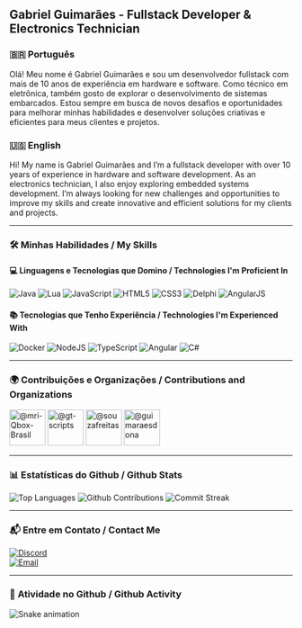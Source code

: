 ## Gabriel Guimarães - Fullstack Developer & Electronics Technician

### 🇧🇷 **Português**
Olá! Meu nome é Gabriel Guimarães e sou um desenvolvedor fullstack com mais de 10 anos de experiência em hardware e software. Como técnico em eletrônica, também gosto de explorar o desenvolvimento de sistemas embarcados. Estou sempre em busca de novos desafios e oportunidades para melhorar minhas habilidades e desenvolver soluções criativas e eficientes para meus clientes e projetos.

### 🇺🇸 **English**
Hi! My name is Gabriel Guimarães and I’m a fullstack developer with over 10 years of experience in hardware and software development. As an electronics technician, I also enjoy exploring embedded systems development. I’m always looking for new challenges and opportunities to improve my skills and create innovative and efficient solutions for my clients and projects.

---

### 🛠️ **Minhas Habilidades / My Skills**

#### 💻 **Linguagens e Tecnologias que Domino / Technologies I'm Proficient In**
<img alt="Java" src="https://img.shields.io/badge/java-%23ED8B00.svg?style=for-the-badge"/> <img alt="Lua" src="https://img.shields.io/badge/lua-%232C2D72.svg?style=for-the-badge"/> <img alt="JavaScript" src="https://img.shields.io/badge/javascript-%23323330.svg?style=for-the-badge"/> <img alt="HTML5" src="https://img.shields.io/badge/html5-%23E34F26.svg?style=for-the-badge"/> <img alt="CSS3" src="https://img.shields.io/badge/css3-%231572B6.svg?style=for-the-badge"/> <img alt="Delphi" src="https://img.shields.io/badge/delphi-%23EE1F35.svg?style=for-the-badge"/> <img alt="AngularJS" src="https://img.shields.io/badge/angularjs-%23E23237.svg?style=for-the-badge"/>

#### 📚 **Tecnologias que Tenho Experiência / Technologies I'm Experienced With**
<img alt="Docker" src="https://img.shields.io/badge/docker-%230db7ed.svg?style=for-the-badge"/> <img alt="NodeJS" src="https://img.shields.io/badge/nodejs-%23339933.svg?style=for-the-badge"/> <img alt="TypeScript" src="https://img.shields.io/badge/typescript-%233178C6.svg?style=for-the-badge"/> <img alt="Angular" src="https://img.shields.io/badge/angular-%23DD031.svg?style=for-the-badge"/> <img alt="C#" src="https://img.shields.io/badge/c%23-%23239120.svg?style=for-the-badge"/>

---

### 🌍 **Contribuições e Organizações / Contributions and Organizations**

<a href="https://github.com/mri-Qbox-Brasil"><img src="https://avatars.githubusercontent.com/u/164149697?s=64&amp;v=4" alt="@mri-Qbox-Brasil" size="64" height="64" width="64" data-view-component="true" class="avatar"></a>
<a href="https://github.com/gt-scripts"><img src="https://avatars.githubusercontent.com/u/108835009?s=64&amp;v=4" alt="@gt-scripts" size="64" height="64" width="64" data-view-component="true" class="avatar"></a>
<a href="https://github.com/souzafreitas"><img src="https://avatars.githubusercontent.com/u/125031213?s=64&amp;v=4" alt="@souzafreitas" size="64" height="64" width="64" data-view-component="true" class="avatar"></a>
<a href="https://github.com/guimaraesdona"><img src="https://avatars.githubusercontent.com/u/109564478?s=64&amp;v=4" alt="@guimaraesdona" size="64" height="64" width="64" data-view-component="true" class="avatar"></a>

---

### 📊 **Estatísticas do Github / Github Stats**

![Top Languages](https://github-readme-stats.vercel.app/api/top-langs?username=ggfto&show_icons=true&layout=compact&theme=dracula)
![Github Contributions](https://github-readme-stats.vercel.app/api?username=ggfto&theme=dracula&show_icons=true&hide_title=true&count_private=true)
![Commit Streak](https://github-readme-streak-stats.herokuapp.com/?user=ggfto&theme=dracula)

---

### 📬 **Entre em Contato / Contact Me**

[![Discord](https://img.shields.io/badge/Discord-7289DA?style=for-the-badge&logo=discord&logoColor=white)](https://discord.com/users/289124013375094794)  
[![Email](https://img.shields.io/badge/Email-ffffff?style=for-the-badge&logo=gmail&logoColor=black)](mailto:ggfto@outlook.com?subject=Github)

---

### 🐍 **Atividade no Github / Github Activity**

![Snake animation](https://github.com/ggfto/ggfto/blob/output/github-contribution-grid-snake.svg)
